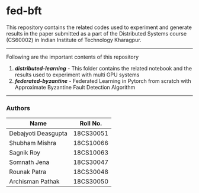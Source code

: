 # fed-bft

This repository contains the related codes used to experiment and generate results in the paper submitted as a part of the Distributed Systems course (CS60002) in Indian Institute of Technology Kharagpur.

----

Following are the important contents of this repository

1. ***distributed-learning*** - This folder contains the related notebook and the results used to experiment with multi GPU systems
2. ***federated-byzantine*** - Federated Learning in Pytorch from scratch with Approximate Byzantine Fault Detection Algorithm

----

### Authors

| Name | Roll No. |
|------|----------|
| Debajyoti Deasgupta | 18CS30051 |
| Shubham Mishra | 18CS10066 |
| Sagnik Roy | 18CS10063 | 
| Somnath Jena | 18CS30047 |
| Rounak Patra | 18CS30048 |
| Archisman Pathak | 18CS30050 |
